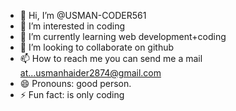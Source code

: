 - 👋 Hi, I’m @USMAN-CODER561
- 👀 I’m interested in coding
- 🌱 I’m currently learning web development+coding
- 💞️ I’m looking to collaborate on github
- 📫 How to reach me you can send me a mail at...usmanhaider2874@gmail.com
- 😄 Pronouns: good person.
- ⚡ Fun fact: is only coding 

<!---
USMAN-CODER561/USMAN-CODER561 is a ✨ special ✨ repository because its `README.md` (this file) appears on your GitHub profile.
You can click the Preview link to take a look at your changes.
--->
